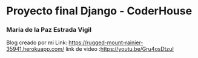 # Proyecto final Django - CoderHouse
### Maria de la Paz Estrada Vigil
Blog creado por mi
Link: https://rugged-mount-rainier-35941.herokuapp.com/
link de video :https://youtu.be/Gru4osDtzuI
